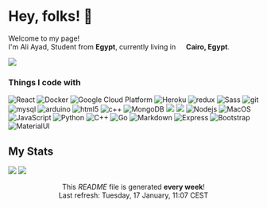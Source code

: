 <h1>Hey, folks! 👋</h1>
<p>Welcome to my page! </br> I'm Ali Ayad, Student from <b>Egypt</b>, currently living in <img src="https://i.postimg.cc/MG3Bd45M/egypt.pngng" width="13"/> <b>Cairo, Egypt</b>. </p>

<img src="https://img.shields.io/github/followers/alimagedayad.svg?style=social&label=Follow&maxAge=2592000"/>



<h3>Things I code with</h3>

<p>
  <img alt="React" src="https://img.shields.io/static/v1?style=for-the-badge&message=React&color=222222&logo=React&logoColor=61DAFB" />
  <img alt="Docker" src="https://img.shields.io/static/v1?style=for-the-badge&message=Docker&color=2496ED&logo=Docker&logoColor=FFFFFF" />
  <!-- <img alt="Github Actions" src="https://img.shields.io/badge/-Github_Actions-2088FF?style=flat-square&logo=github-actions&logoColor=white" /> -->
  <img alt="Google Cloud Platform" src="https://img.shields.io/badge/Google_Cloud-4285F4?style=for-the-badge&logo=google-cloud&logoColor=white" />
  <img alt="Heroku" src="https://img.shields.io/badge/Heroku-430098?style=for-the-badge&logo=heroku&logoColor=white" />
  <img alt="redux" src="https://img.shields.io/badge/Redux-593D88?style=for-the-badge&logo=redux&logoColor=white" />
  <img alt="Sass" src="https://img.shields.io/badge/Sass-CC6699?style=for-the-badge&logo=sass&logoColor=white"/>
  <img alt="git" src="https://img.shields.io/badge/GIT-E44C30?style=for-the-badge&logo=git&logoColor=white
" />
  <img alt="mysql" src="https://img.shields.io/badge/MySQL-00000F?style=for-the-badge&logo=mysql&logoColor=white">
  <img alt ="arduino" src="https://img.shields.io/badge/Arduino-00979D?style=for-the-badge&logo=Arduino&logoColor=white
"/>

  <img alt="html5" src="https://img.shields.io/badge/HTML5-E34F26?style=for-the-badge&logo=html5&logoColor=white" />
  <img alt="c++" src ="https://img.shields.io/badge/C%2B%2B-00599C?style=for-the-badge&logo=c%2B%2B&logoColor=white">

  <img alt="MongoDB" src="https://img.shields.io/badge/MongoDB-4EA94B?style=for-the-badge&logo=mongodb&logoColor=white" />
    
  <img src="https://img.shields.io/badge/redis-%23DD0031.svg?&style=for-the-badge&logo=redis&logoColor=white"/>    
  
  <img src="https://img.shields.io/badge/Kibana-005571?style=for-the-badge&logo=Kibana&logoColor=white"/>
  <img src="https://img.shields.io/badge/json%20web%20tokens-323330?style=for-the-badge&logo=json-web-tokens&logoColor=pink" /<
  
  
  <img alt="Nodejs" src="https://img.shields.io/badge/Node.js-43853D?style=for-the-badge&logo=node.js&logoColor=white" />
  <img alt="MacOS" src="https://img.shields.io/badge/mac%20os-000000?style=for-the-badge&logo=apple&logoColor=white" />
  <img alt="JavaScript" src="https://img.shields.io/badge/JavaScript-F7DF1E?style=for-the-badge&logo=javascript&logoColor=black" />
  <img alt="Python" src="https://img.shields.io/badge/Python-3776AB?style=for-the-badge&logo=python&logoColor=white" />
  <img alt="C++" src= "https://img.shields.io/badge/C%2B%2B-00599C?style=for-the-badge&logo=c%2B%2B&logoColor=white"/>
  <img alt="Go" src ="https://img.shields.io/badge/Go-00ADD8?style=for-the-badge&logo=go&logoColor=white">
  <img alt="Markdown" src="https://img.shields.io/badge/Markdown-000000?style=for-the-badge&logo=markdown&logoColor=white">
  <img alt="Express" src="https://img.shields.io/badge/Express.js-404D59?style=for-the-badge"/>
  <img alt="Bootstrap" src="https://img.shields.io/badge/Bootstrap-563D7C?style=for-the-badge&logo=bootstrap&logoColor=white" />
  <img alt="MaterialUI" src="https://img.shields.io/badge/Material--UI-0081CB?style=for-the-badge&logo=material-ui&logoColor=white" />
</p>

<h2>My Stats</h2>

<img src="https://github-readme-stats-aliayad.vercel.app/api?username=alimagedayad&theme=blue-green&show_icons=true&count_private=true"/>
<img src="https://github-readme-stats-aliayad.vercel.app/api/top-langs/?username=alimagedayad&theme=blue-green" />
<p align="center">This <i>README</i> file is generated <b>every week</b>!</br>Last refresh: Tuesday, 17 January, 11:07 CEST<br/></p>
